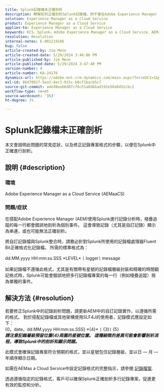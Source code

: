 ```yaml
---
title: Splunk記錄檔未正確剖析
description: 瞭解如何正確剖析Splunk記錄檔，而不會在Adobe Experience Manager as a Cloud Service中有不正確的自訂記錄檔格式。
solution: Experience Manager as a Cloud Service
product: Experience Manager as a Cloud Service
applies-to: Experience Manager as a Cloud Service
keywords: KCS、Splunk、Adobe Experience Manager as a Cloud Service、AEMaaCS、記錄剖析、多行記錄、Fluent位元、記錄格式、棧疊追蹤、記錄設定
resolution: Resolution
internal-notes: E-001219186
bug: false
article-created-by: Jim Menn
article-created-date: 5/29/2024 3:46:06 PM
article-published-by: Jim Menn
article-published-date: 5/29/2024 3:47:40 PM
version-number: 4
article-number: KA-24176
dynamics-url: https://adobe-ent.crm.dynamics.com/main.aspx?forceUCI=1&pagetype=entityrecord&etn=knowledgearticle&id=b87d6c8d-d21d-ef11-840b-6045bd006268
exl-id: 86d7091f-5ea3-4ec3-915c-b0cf1bacb5c7
source-git-commit: a4e48eab6d87cf8c51a6dbbad192e50a0452cbc2
workflow-type: tm+mt
source-wordcount: '353'
ht-degree: 1%

---
```


# Splunk記錄檔未正確剖析


本文會說明此問題的常見症狀，以及修正記錄專案格式的步驟，以便在Splunk中正確進行剖析。

## 說明 {#description}


### <b>環境</b>

Adobe Experience Manager as a Cloud Service (AEMaaCS)



### <b>問題/症狀</b>

在搭配Adobe Experience Manager (AEM)使用Splunk進行記錄分析時，棧疊追蹤的每一行都會錯誤地剖析為個別事件。 這會導致記錄（尤其是自訂記錄）顯示為串連，或也可能無法正確剖析。

將自訂記錄檔與Splunk整合時，請務必針對Splunk所使用的記錄檔處理器Fluent Bit正確格式化記錄檔。 所需的標準格式為：
<br><br>dd.MM.yyyy HH:mm:ss.SSS \*LEVEL\* `[` logger`]`  message<br><br>
如果記錄檔不遵循此格式，尤其是有關帶有星號的記錄檔層級封裝和精確的時間戳記格式時，Splunk可能會錯誤地把多行記錄檔專案的每一行（例如棧疊追蹤）視為單獨的事件。


## 解決方法 {#resolution}


若要修正Splunk中的記錄剖析問題，請更新AEM中的自訂記錄實作，以遵循所需的格式。 對於搭配記錄檔或其他架構使用SLF4J的使用者，記錄模式應設定如下：
<br>{0，date，dd.MM.yyyy HH:mm:ss.SSS} \*{4}\* `[` {3}`]`  {5}<br>
<b>*請注意記錄層級預留位置{4}周圍的星號位置。 這種細微的差異可能會影響剖析流程，導致Splunk中的剖析和顯示問題。</b>*

此模式會確保記錄專案符合預期的格式，並以星號包住記錄層級，並以日 — 月 — 年順序顯示日期。

如需在AEMas a Cloud Service中設定記錄格式的完整指示，請參閱 [記錄檔案](https://experienceleague.adobe.com/docs/experience-manager-cloud-service/content/implementing/developing/logging.html?lang=en).

透過遵循指定的記錄格式，客戶可以確保Splunk正確剖析多行記錄專案，促進更有效的監控和分析。
